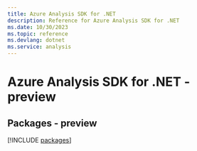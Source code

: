 ```yaml
---
title: Azure Analysis SDK for .NET
description: Reference for Azure Analysis SDK for .NET
ms.date: 10/30/2023
ms.topic: reference
ms.devlang: dotnet
ms.service: analysis
---
```

# Azure Analysis SDK for .NET - preview
## Packages - preview
[!INCLUDE [packages](analysis-index.md)]